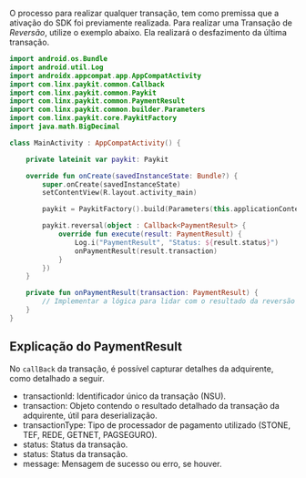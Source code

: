O processo para realizar qualquer transação, tem como premissa que a ativação do SDK foi previamente realizada. 
Para realizar uma Transação de *Reversão*, utilize o exemplo abaixo. Ela realizará o desfazimento da última transação.


```kotlin
import android.os.Bundle
import android.util.Log
import androidx.appcompat.app.AppCompatActivity
import com.linx.paykit.common.Callback
import com.linx.paykit.common.Paykit
import com.linx.paykit.common.PaymentResult
import com.linx.paykit.common.builder.Parameters
import com.linx.paykit.core.PaykitFactory
import java.math.BigDecimal

class MainActivity : AppCompatActivity() {

    private lateinit var paykit: Paykit

    override fun onCreate(savedInstanceState: Bundle?) {
        super.onCreate(savedInstanceState)
        setContentView(R.layout.activity_main)

        paykit = PaykitFactory().build(Parameters(this.applicationContext, "Transacao de Reversão"))

        paykit.reversal(object : Callback<PaymentResult> {
            override fun execute(result: PaymentResult) {
                Log.i("PaymentResult", "Status: ${result.status}")
                onPaymentResult(result.transaction)
            }
        })
    }

    private fun onPaymentResult(transaction: PaymentResult) {
        // Implementar a lógica para lidar com o resultado da reversão
    }
}
```

## Explicação do PaymentResult

No `callBack` da transação, é possível capturar detalhes da adquirente, como detalhado a seguir.

 - transactionId: Identificador único da transação (NSU).
 - transaction: Objeto contendo o resultado detalhado da transação da adquirente, útil para deserialização.
 - transactionType: Tipo de processador de pagamento utilizado (STONE, TEF, REDE, GETNET, PAGSEGURO).
 - status: Status da transação.
 - status: Status da transação.
 - message: Mensagem de sucesso ou erro, se houver.


